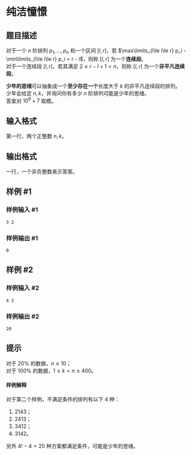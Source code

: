 # 纯洁憧憬

## 题目描述

对于一个 $n$ 阶排列 $p_1,\dots,p_n$ 和一个区间 $[l,r]$，若 $\max\limits_{l\le i\le r} p_i - \min\limits_{l\le i\le r} p_i = r - l$，则称 $[l,r]$ 为一个**连续段**。  
对于一个连续段 $[l,r]$，若其满足 $2 \le r - l + 1 < n$，则称 $[l,r]$ 为一个**非平凡连续段**。

**少年的思绪**可以抽象成一个**至少存在一个**长度大于 $k$ 的非平凡连续段的排列。  
少年会给定 $n,k$，并询问你有多少 $n$ 阶排列可能是少年的思绪。  
答案对 $10^9 + 7$ 取模。

## 输入格式

第一行，两个正整数 $n,k$。

## 输出格式

一行，一个非负整数表示答案。

## 样例 #1

### 样例输入 #1
```
3 2
```

### 样例输出 #1

```
0
```

## 样例 #2

### 样例输入 #2
```
4 2
```

### 样例输出 #2

```
20
```

## 提示

对于 $20\%$ 的数据，$n \le 10$；  
对于 $100\%$ 的数据，$1 \le k < n \le 400$。

#### 样例解释

对于第二个样例，不满足条件的排列有以下 $4$ 种：
 1. $2143$；
 1. $2413$；
 1. $3412$；
 1. $3142$。

另外 $4!-4=20$ 种方案都满足条件，可能是少年的思绪。
